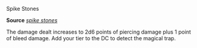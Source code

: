 Spike Stones

**Source** [_spike stones_](spells/spikeStones.md#_spike-stones)

The damage dealt increases to 2d6 points of piercing damage plus 1 point of bleed damage. Add your tier to the DC to detect the magical trap.

